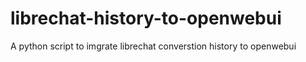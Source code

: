 # librechat-history-to-openwebui
A python script to imgrate librechat converstion history to openwebui
